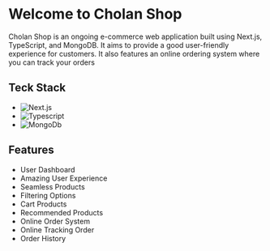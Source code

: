 # Welcome to Cholan Shop

Cholan Shop is an ongoing e-commerce web application built using Next.js, TypeScript, and MongoDB. It aims to provide a good user-friendly experience for customers. It also features an online ordering system where you can track your orders

## Teck Stack

- ![Next.js](https://img.shields.io/badge/-Next.js-333333?style=flat&logo=next.js)
- ![Typescript](https://img.shields.io/badge/-Typescript-333333?style=flat&logo=typescript)
- ![MongoDb](https://img.shields.io/badge/-MongoDb-333333?style=flat&logo=mongodb)

## Features

- User Dashboard
- Amazing User Experience
- Seamless Products 
- Filtering Options  
- Cart Products 
- Recommended Products 
- Online Order System  
- Online Tracking Order  
- Order History 
